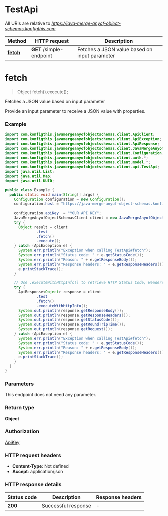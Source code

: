 # TestApi

All URIs are relative to *https://java-merge-anyof-object-schemas.konfigthis.com*

| Method | HTTP request | Description |
|------------- | ------------- | -------------|
| [**fetch**](TestApi.md#fetch) | **GET** /simple-endpoint | Fetches a JSON value based on input parameter |


<a name="fetch"></a>
# **fetch**
> Object fetch().execute();

Fetches a JSON value based on input parameter

Provide an input parameter to receive a JSON value with properties.

### Example
```java
import com.konfigthis.javamergeanyofobjectschemas.client.ApiClient;
import com.konfigthis.javamergeanyofobjectschemas.client.ApiException;
import com.konfigthis.javamergeanyofobjectschemas.client.ApiResponse;
import com.konfigthis.javamergeanyofobjectschemas.client.JavaMergeAnyofObjectSchemasClient;
import com.konfigthis.javamergeanyofobjectschemas.client.Configuration;
import com.konfigthis.javamergeanyofobjectschemas.client.auth.*;
import com.konfigthis.javamergeanyofobjectschemas.client.model.*;
import com.konfigthis.javamergeanyofobjectschemas.client.api.TestApi;
import java.util.List;
import java.util.Map;
import java.util.UUID;

public class Example {
  public static void main(String[] args) {
    Configuration configuration = new Configuration();
    configuration.host = "https://java-merge-anyof-object-schemas.konfigthis.com";
    
    configuration.apiKey  = "YOUR API KEY";
    JavaMergeAnyofObjectSchemasClient client = new JavaMergeAnyofObjectSchemasClient(configuration);
    try {
      Object result = client
              .test
              .fetch()
              .execute();
    } catch (ApiException e) {
      System.err.println("Exception when calling TestApi#fetch");
      System.err.println("Status code: " + e.getStatusCode());
      System.err.println("Reason: " + e.getResponseBody());
      System.err.println("Response headers: " + e.getResponseHeaders());
      e.printStackTrace();
    }

    // Use .executeWithHttpInfo() to retrieve HTTP Status Code, Headers and Request
    try {
      ApiResponse<Object> response = client
              .test
              .fetch()
              .executeWithHttpInfo();
      System.out.println(response.getResponseBody());
      System.out.println(response.getResponseHeaders());
      System.out.println(response.getStatusCode());
      System.out.println(response.getRoundTripTime());
      System.out.println(response.getRequest());
    } catch (ApiException e) {
      System.err.println("Exception when calling TestApi#fetch");
      System.err.println("Status code: " + e.getStatusCode());
      System.err.println("Reason: " + e.getResponseBody());
      System.err.println("Response headers: " + e.getResponseHeaders());
      e.printStackTrace();
    }
  }
}

```

### Parameters
This endpoint does not need any parameter.

### Return type

**Object**

### Authorization

[ApiKey](../README.md#ApiKey)

### HTTP request headers

 - **Content-Type**: Not defined
 - **Accept**: application/json

### HTTP response details
| Status code | Description | Response headers |
|-------------|-------------|------------------|
| **200** | Successful response |  -  |


